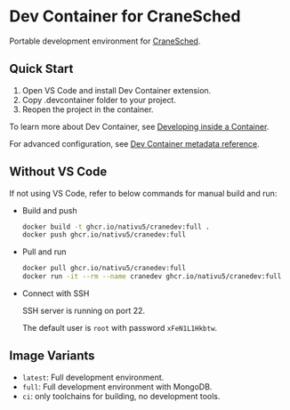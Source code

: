 # Dev Container for CraneSched

Portable development environment for [CraneSched](https://github.com/PKUHPC/CraneSched).

## Quick Start

1. Open VS Code and install Dev Container extension.  
2. Copy .devcontainer folder to your project.
3. Reopen the project in the container.

To learn more about Dev Container, see [Developing inside a Container](https://code.visualstudio.com/docs/remote/containers).

For advanced configuration, see [Dev Container metadata reference](https://containers.dev/implementors/json_reference/). 

## Without VS Code

If not using VS Code, refer to below commands for manual build and run: 

- Build and push
    ```sh
    docker build -t ghcr.io/nativu5/cranedev:full .
    docker push ghcr.io/nativu5/cranedev:full
    ```

- Pull and run
    ```sh
    docker pull ghcr.io/nativu5/cranedev:full
    docker run -it --rm --name cranedev ghcr.io/nativu5/cranedev:full
    ```
- Connect with SSH
    
    SSH server is running on port 22. 
    
    The default user is `root` with password `xFeN1L1Hkbtw`.

## Image Variants

- `latest`: Full development environment.
- `full`: Full development environment with MongoDB.
- `ci`: only toolchains for building, no development tools.
